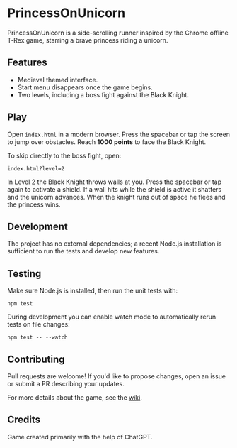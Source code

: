 # PrincessOnUnicorn

PrincessOnUnicorn is a side-scrolling runner inspired by the Chrome offline T‑Rex game, starring a brave princess riding a unicorn.

## Features
- Medieval themed interface.
- Start menu disappears once the game begins.
- Two levels, including a boss fight against the Black Knight.

## Play
Open `index.html` in a modern browser. Press the spacebar or tap the screen to jump over obstacles. Reach **1000 points** to face the Black Knight.

To skip directly to the boss fight, open:

```
index.html?level=2
```

In Level 2 the Black Knight throws walls at you. Press the spacebar or tap again to activate a shield. If a wall hits while the shield is active it shatters and the unicorn advances. When the knight runs out of space he flees and the princess wins.

## Development
The project has no external dependencies; a recent Node.js installation is sufficient to run the tests and develop new features.

## Testing
Make sure Node.js is installed, then run the unit tests with:

```
npm test
```

During development you can enable watch mode to automatically rerun tests on file changes:

```
npm test -- --watch
```

## Contributing
Pull requests are welcome! If you'd like to propose changes, open an issue or submit a PR describing your updates.

For more details about the game, see the [wiki](docs/WIKI.md).

## Credits
Game created primarily with the help of ChatGPT.

